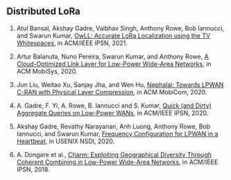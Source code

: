 ## Distributed LoRa

1. Atul Bansal, Akshay Gadre, Vaibhav Singh, Anthony Rowe, Bob Iannucci, and Swarun Kumar, [OwLL: Accurate LoRa Localization using the TV Whitespaces](https://dl.acm.org/doi/abs/10.1145/3412382.3458263), in ACM/IEEE IPSN, 2021.

1. Artur Balanuta, Nuno Pereira, Swarun Kumar, and Anthony Rowe, [A Cloud-Optimized Link Layer for Low-Power Wide-Area Networks](https://dl.acm.org/doi/abs/10.1145/3386901.3388915), in ACM MobiSys, 2020.

1. Jun Liu, Weitao Xu, Sanjay Jha, and Wen Hu, [Nephalai: Towards LPWAN C-RAN with Physical Layer Compression](https://dl.acm.org/doi/abs/10.1145/3372224.3419193), in ACM MobiCom, 2020.

2. A. Gadre, F. Yi, A. Rowe, B. Iannucci and S. Kumar, [Quick (and Dirty) Aggregate Queries on Low-Power WANs](https://ieeexplore.ieee.org/abstract/document/9111018), in ACM/IEEE IPSN, 2020.

3. Akshay Gadre, Revathy Narayanan, Anh Luong, Anthony Rowe, Bob Iannucci, and Swarun Kumar, [Frequency Configuration for LPWAN in a Heartbeat](https://www.usenix.org/conference/nsdi20/presentation/gadre), in USENIX NSDI, 2020.

4. A. Dongare et al., [Charm: Exploiting Geographical Diversity Through Coherent Combining in Low-Power Wide-Area Networks](https://ieeexplore.ieee.org/abstract/document/8480036), in ACM/IEEE IPSN, 2018.

